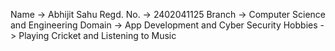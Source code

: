 Name ->  Abhijit Sahu
Regd. No. ->  2402041125
Branch ->  Computer Science and Engineering
Domain ->  App Development and Cyber Security
Hobbies ->  Playing Cricket and Listening to Music